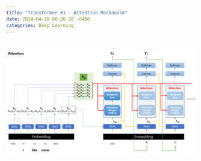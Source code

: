 ```yaml
---
title: "Transformer #1 - Attention Mechanism"
date: 2024-04-16 08:26:28 -0400
categories: Deep Learning
---
```


#

<p align="center">
  <img src="/assets/Transformer/00.png">
</p>

<br>
